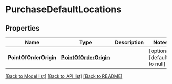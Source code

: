 # PurchaseDefaultLocations

## Properties
Name | Type | Description | Notes
------------ | ------------- | ------------- | -------------
**PointOfOrderOrigin** | [**PointOfOrderOrigin**](PointOfOrderOrigin.md) |  | [optional] [default to null]

[[Back to Model list]](../README.md#documentation-for-models) [[Back to API list]](../README.md#documentation-for-api-endpoints) [[Back to README]](../README.md)


